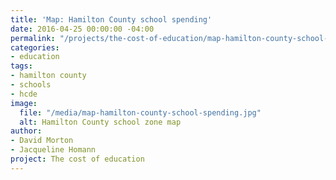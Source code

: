 ```yaml
---
title: 'Map: Hamilton County school spending'
date: 2016-04-25 00:00:00 -04:00
permalink: "/projects/the-cost-of-education/map-hamilton-county-school-spending/"
categories:
- education
tags:
- hamilton county
- schools
- hcde
image:
  file: "/media/map-hamilton-county-school-spending.jpg"
  alt: Hamilton County school zone map
author:
- David Morton
- Jacqueline Homann
project: The cost of education
---
```



